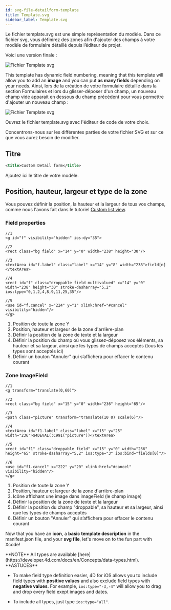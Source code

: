 ```yaml
---
id: svg-file-detailform-template
title: Template.svg
sidebar_label: Template.svg
---
```


Le fichier template.svg est une simple représentation du modèle. Dans ce fichier svg, vous définirez des zones afin d'ajouter des champs à votre modèle de formulaire détaillé depuis l’éditeur de projet.

Voici une version finale :

![Fichier Template svg](assets/en/custom-detailform/detailform-template-svg-file.png)

This template has dynamic field numbering, meaning that this template will allow you to add an **image** and you can put **as many fields** depending on your needs. Ainsi, lors de la création de votre formulaire détaillé dans la section Formulaires et lors du glisser-déposer d'un champ, un nouveau champ vide apparait en dessous du champ précédent pour vous permettre d'ajouter un nouveau champ :

![Fichier Template svg](assets/en/custom-detailform/detailform-dynamic-field-number.png)

Ouvrez le fichier template.svg avec l'éditeur de code de votre choix.

Concentrons-nous sur les différentes parties de votre fichier SVG et sur ce que vous aurez besoin de modifier.

## Titre
```xml
<title>Custom Detail form</title>
```

Ajoutez ici le titre de votre modèle.

## Position, hauteur, largeur et type de la zone
Vous pouvez définir la position, la hauteur et la largeur de tous vos champs, comme nous l'avons fait dans le tutoriel [Custom list view](creating-listform.html).

### Field properties

```
//1
<g id="f" visibility="hidden" ios:dy="35">

//2
<rect class="bg field" x="14" y="0" width="238" height="30"/>

//3
<textArea id="f.label" class="label" x="14" y="8" width="238">field[n]</textArea>

//4
<rect id="f" class="droppable field multivalued" x="14" y="0" width="238" height="30" stroke-dasharray="5,2" ios:type="0,1,2,4,8,9,11,25,35"/>

//5
<use id="f.cancel" x="224" y="1" xlink:href="#cancel" visibility="hidden"/>
</g>
```

1. Position de toute la zone Y
2. Position, hauteur et largeur de la zone d'arrière-plan
3. Définir la position de la zone de texte et la largeur
4. Définir la position du champ où vous glissez-déposez vos éléments, sa hauteur et sa largeur, ainsi que les types de champs acceptés (tous les types sont acceptés ici)
5. Définir un bouton "Annuler" qui s’affichera pour effacer le contenu courant

### Zone ImageField 

```
//1
<g transform="translate(0,60)">

//2
<rect class="bg field" x="15" y="0" width="236" height="65"/>

//3
<path class="picture" transform="translate(10 0) scale(6)"/>

//4
<textArea id="f1.label" class="label" x="15" y="25" width="236">$4DEVAL(:C991("picture"))</textArea>

//5
<rect id="f1" class="droppable field" x="15" y="0" width="236" height="65" stroke-dasharray="5,2" ios:type="3" ios:bind="fields[0]"/>

//6
<use id="f1.cancel" x="222" y="20" xlink:href="#cancel" visibility="hidden"/>
</g>
```

1. Position de toute la zone Y
2. Position, hauteur et largeur de la zone d'arrière-plan
3. Icône affichant une image dans imageField (le champ image)
4. Définir la position de la zone de texte et la largeur
5. Définir la position du champ "droppable", sa hauteur et sa largeur, ainsi que les types de champs acceptés
6. Définir un bouton "Annuler" qui s’affichera pour effacer le contenu courant

Now that you have an **icon**, a **basic template description** in the manifest.json file, and your **svg file**, let's move on to the fun part with Xcode!

<div markdown="1" class = "tips">
**NOTE**
All types are available [here](https://developer.4d.com/docs/en/Concepts/data-types.html).
</div>

<div markdown="1" class = "tips">
**ASTUCES**

* To make field type definition easier, 4D for iOS allows you to include field types with **positive values** and also exclude field types with **negative values**. For example, `ios:type="-3,-4"` will allow you to drag and drop every field exept images and dates.

* To include all types, just type `ios:type="all"`.
</div>
